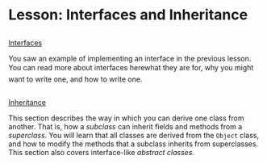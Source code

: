 
# Lesson: Interfaces and Inheritance

## 
[Interfaces](createinterface.html)

You saw an example of implementing an interface in the previous 
lesson. 
You can read more about interfaces here&#151;what they are for, why you might want to write one, and how to write one.

## 
[Inheritance](subclasses.html)

This section describes the way in which you can derive one class from another. That is, how a *subclass* can inherit fields and methods from a *superclass*. You will learn that all classes are derived from the `Object` class, and how to modify the methods that a subclass inherits from superclasses. This section also covers interface-like *abstract classes*.

